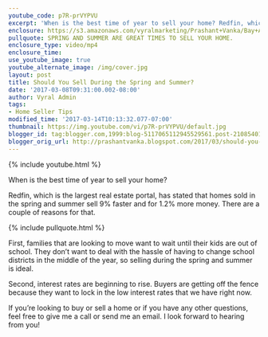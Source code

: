 ```yaml
---
youtube_code: p7R-prVYPVU
excerpt: 'When is the best time of year to sell your home? Redfin, which is the largest real estate portal, has stated that homes sold in the spring and summer sell 9% faster and for 1.2% more money. There are a couple of reasons for that.'
enclosure: https://s3.amazonaws.com/vyralmarketing/Prashant+Vanka/Bay+Area+Real+Estate+Listing+in+the+spring+and+summer.mp4
pullquote: SPRING AND SUMMER ARE GREAT TIMES TO SELL YOUR HOME.
enclosure_type: video/mp4
enclosure_time:
use_youtube_image: true
youtube_alternate_image: /img/cover.jpg
layout: post
title: Should You Sell During the Spring and Summer?
date: '2017-03-08T09:31:00.002-08:00'
author: Vyral Admin
tags:
- Home Seller Tips
modified_time: '2017-03-14T10:13:32.077-07:00'
thumbnail: https://img.youtube.com/vi/p7R-prVYPVU/default.jpg
blogger_id: tag:blogger.com,1999:blog-5117065112945529561.post-2108540168442153025
blogger_orig_url: http://prashantvanka.blogspot.com/2017/03/should-you-sell-during-spring-and-summer.html
---
```

{% include youtube.html %}

When is the best time of year to sell your home?

 Redfin, which is the largest real estate portal, has stated that homes sold in the spring and summer sell 9% faster and for 1.2% more money. There are a couple of reasons for that.

{% include pullquote.html %}

 First, families that are looking to move want to wait until their kids are out of school. They don’t want to deal with the hassle of having to change school districts in the middle of the year, so selling during the spring and summer is ideal.

 Second, interest rates are beginning to rise. Buyers are getting off the fence because they want to lock in the low interest rates that we have right now.

If you’re looking to buy or sell a home or if you have any other questions, feel free to give me a call or send me an email. I look forward to hearing from you!
